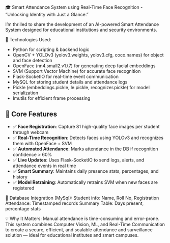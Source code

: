 🎓 Smart Attendance System using Real-Time Face Recognition - “Unlocking Identity with Just a Glance.”
 
I’m thrilled to share the development of an AI-powered Smart Attendance System designed for educational institutions and security environments.

🔧 Technologies Used:
- Python for scripting & backend logic
- OpenCV + YOLOv3 (yolov3.weights, yolov3.cfg, coco.names) for object and face detection
- OpenFace (nn4.small2.v1.t7) for generating deep facial embeddings
- SVM (Support Vector Machine) for accurate face recognition
- Flask-SocketIO for real-time event communication
- MySQL for storing student details and attendance logs
- Pickle (embeddings.pickle, le.pickle, recognizer.pickle) for model serialization
- Imutils for efficient frame processing


 ## 🧠 Core Features

- ✅ **Face Registration**: Capture 81 high-quality face images per student through webcam  
- ✅ **Real-Time Recognition**: Detects faces using YOLOv3 and recognizes them with OpenFace + SVM  
- ✅ **Automated Attendance**: Marks attendance in the DB if recognition confidence > 60%  
- ✅ **Live Updates**: Uses Flask-SocketIO to send logs, alerts, and attendance events in real time  
- ✅ **Smart Summary**: Maintains daily presence stats, percentages, and history  
- ✅ **Model Retraining**: Automatically retrains SVM when new faces are registered  


📂 Database Integration (MySql):
Student info: Name, Roll No, Registration
Attendance: Timestamped records
Summary Table: Days present, percentage stats

💡 Why It Matters:
 Manual attendance is time-consuming and error-prone. This system combines Computer Vision, ML, and Real-Time Communication to create a secure, efficient, and scalable attendance and surveillance solution — ideal for educational institutes and smart campuses.
